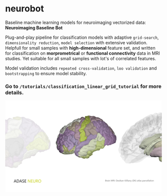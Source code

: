 # neurobot
Baseline machine learning models for neuroimaging vectorized data: **Neuroimaging Baseline Bot**

Plug-and-play pipeline for classification models with adaptive `grid-search`, `dimensionality reduction`,  `model selection` with extensive validation. Helpfull for small samples with **high-dimensional** feature set, and written for classification on **morprometrical** or **functional connectivity** data in MRI studies. Yet suitable for all small samples with lot's of correlated features.

Model validation includes `repeated cross-validation`, `loo validation` and `bootstrapping` to ensure model stability.

### Go to `/tutorials/classification_linear_grid_tutorial` for more details.



![img](https://github.com/adasegroup/adasegroup.github.io/blob/master/assets/img/neuro/mri_sketch_1.png)
